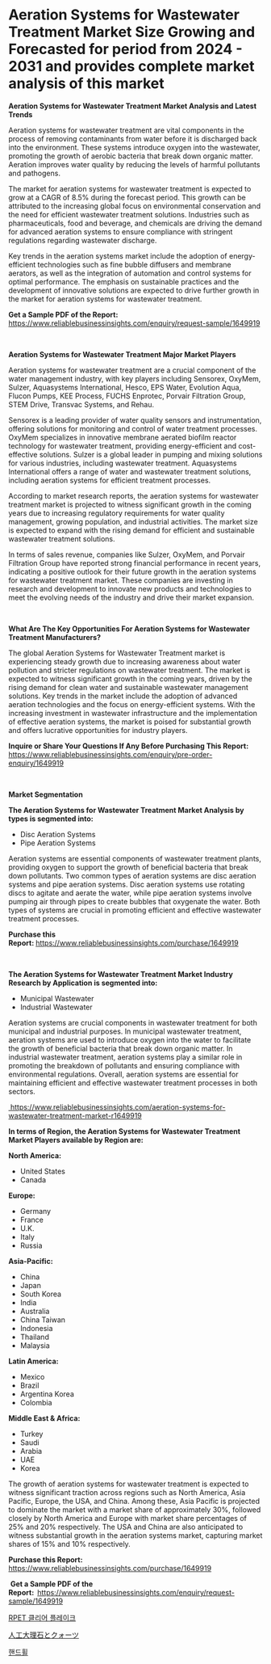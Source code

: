 <p><h1>Aeration Systems for Wastewater Treatment Market Size Growing and Forecasted for period from 2024 - 2031 and provides complete market analysis of this market</h1></p><p><strong>Aeration Systems for Wastewater Treatment Market Analysis and Latest Trends</strong></p>
<p><p>Aeration systems for wastewater treatment are vital components in the process of removing contaminants from water before it is discharged back into the environment. These systems introduce oxygen into the wastewater, promoting the growth of aerobic bacteria that break down organic matter. Aeration improves water quality by reducing the levels of harmful pollutants and pathogens.</p><p>The market for aeration systems for wastewater treatment is expected to grow at a CAGR of 8.5% during the forecast period. This growth can be attributed to the increasing global focus on environmental conservation and the need for efficient wastewater treatment solutions. Industries such as pharmaceuticals, food and beverage, and chemicals are driving the demand for advanced aeration systems to ensure compliance with stringent regulations regarding wastewater discharge.</p><p>Key trends in the aeration systems market include the adoption of energy-efficient technologies such as fine bubble diffusers and membrane aerators, as well as the integration of automation and control systems for optimal performance. The emphasis on sustainable practices and the development of innovative solutions are expected to drive further growth in the market for aeration systems for wastewater treatment.</p></p>
<p><strong>Get a Sample PDF of the Report:&nbsp;</strong> <a href="https://www.reliablebusinessinsights.com/enquiry/request-sample/1649919">https://www.reliablebusinessinsights.com/enquiry/request-sample/1649919</a></p>
<p>&nbsp;</p>
<p><strong>Aeration Systems for Wastewater Treatment Major Market Players</strong></p>
<p><p>Aeration systems for wastewater treatment are a crucial component of the water management industry, with key players including Sensorex, OxyMem, Sulzer, Aquasystems International, Hesco, EPS Water, Evolution Aqua, Flucon Pumps, KEE Process, FUCHS Enprotec, Porvair Filtration Group, STEM Drive, Transvac Systems, and Rehau.</p><p>Sensorex is a leading provider of water quality sensors and instrumentation, offering solutions for monitoring and control of water treatment processes. OxyMem specializes in innovative membrane aerated biofilm reactor technology for wastewater treatment, providing energy-efficient and cost-effective solutions. Sulzer is a global leader in pumping and mixing solutions for various industries, including wastewater treatment. Aquasystems International offers a range of water and wastewater treatment solutions, including aeration systems for efficient treatment processes.</p><p>According to market research reports, the aeration systems for wastewater treatment market is projected to witness significant growth in the coming years due to increasing regulatory requirements for water quality management, growing population, and industrial activities. The market size is expected to expand with the rising demand for efficient and sustainable wastewater treatment solutions.</p><p>In terms of sales revenue, companies like Sulzer, OxyMem, and Porvair Filtration Group have reported strong financial performance in recent years, indicating a positive outlook for their future growth in the aeration systems for wastewater treatment market. These companies are investing in research and development to innovate new products and technologies to meet the evolving needs of the industry and drive their market expansion.</p></p>
<p>&nbsp;</p>
<p><strong>What Are The Key Opportunities For Aeration Systems for Wastewater Treatment Manufacturers?</strong></p>
<p><p>The global Aeration Systems for Wastewater Treatment market is experiencing steady growth due to increasing awareness about water pollution and stricter regulations on wastewater treatment. The market is expected to witness significant growth in the coming years, driven by the rising demand for clean water and sustainable wastewater management solutions. Key trends in the market include the adoption of advanced aeration technologies and the focus on energy-efficient systems. With the increasing investment in wastewater infrastructure and the implementation of effective aeration systems, the market is poised for substantial growth and offers lucrative opportunities for industry players.</p></p>
<p><strong>Inquire or Share Your Questions If Any Before Purchasing This Report:</strong> <a href="https://www.reliablebusinessinsights.com/enquiry/pre-order-enquiry/1649919">https://www.reliablebusinessinsights.com/enquiry/pre-order-enquiry/1649919</a></p>
<p>&nbsp;</p>
<p><strong>Market Segmentation</strong></p>
<p><strong>The Aeration Systems for Wastewater Treatment Market Analysis by types is segmented into:</strong></p>
<p><ul><li>Disc Aeration Systems</li><li>Pipe Aeration Systems</li></ul></p>
<p><p>Aeration systems are essential components of wastewater treatment plants, providing oxygen to support the growth of beneficial bacteria that break down pollutants. Two common types of aeration systems are disc aeration systems and pipe aeration systems. Disc aeration systems use rotating discs to agitate and aerate the water, while pipe aeration systems involve pumping air through pipes to create bubbles that oxygenate the water. Both types of systems are crucial in promoting efficient and effective wastewater treatment processes.</p></p>
<p><strong>Purchase this Report:&nbsp;</strong><a href="https://www.reliablebusinessinsights.com/purchase/1649919">https://www.reliablebusinessinsights.com/purchase/1649919</a></p>
<p>&nbsp;</p>
<p><strong>The Aeration Systems for Wastewater Treatment Market Industry Research by Application is segmented into:</strong></p>
<p><ul><li>Municipal Wastewater</li><li>Industrial Wastewater</li></ul></p>
<p><p>Aeration systems are crucial components in wastewater treatment for both municipal and industrial purposes. In municipal wastewater treatment, aeration systems are used to introduce oxygen into the water to facilitate the growth of beneficial bacteria that break down organic matter. In industrial wastewater treatment, aeration systems play a similar role in promoting the breakdown of pollutants and ensuring compliance with environmental regulations. Overall, aeration systems are essential for maintaining efficient and effective wastewater treatment processes in both sectors.</p></p>
<p><a href="https://www.reliablebusinessinsights.com/aeration-systems-for-wastewater-treatment-market-r1649919">&nbsp;https://www.reliablebusinessinsights.com/aeration-systems-for-wastewater-treatment-market-r1649919</a></p>
<p><strong>In terms of Region, the Aeration Systems for Wastewater Treatment Market Players available by Region are:</strong></p>
<p>
    <p> <strong> North America: </strong>
        <ul>
            <li>United States</li>
            <li>Canada</li>
        </ul>
        </p> 
    <p> <strong> Europe: </strong>
        <ul>
            <li>Germany</li>
            <li>France</li>
            <li>U.K.</li>
            <li>Italy</li>
            <li>Russia</li>
        </ul>
        </p> 
    <p> <strong> Asia-Pacific: </strong>
        <ul>
            <li>China</li>
            <li>Japan</li>
            <li>South Korea</li>
            <li>India</li>
            <li>Australia</li>
            <li>China Taiwan</li>
            <li>Indonesia</li>
            <li>Thailand</li>
            <li>Malaysia</li>
        </ul>
        </p> 
    <p> <strong> Latin America: </strong>
        <ul>
            <li>Mexico</li>
            <li>Brazil</li>
            <li>Argentina Korea</li>
            <li>Colombia</li>
        </ul>
        </p> 
    <p> <strong> Middle East & Africa: </strong>
        <ul>
            <li>Turkey</li>
            <li>Saudi</li>
            <li>Arabia</li>
            <li>UAE</li>
            <li>Korea</li>
        </ul>
    </p>
    </p>
<p><p>The growth of aeration systems for wastewater treatment is expected to witness significant traction across regions such as North America, Asia Pacific, Europe, the USA, and China. Among these, Asia Pacific is projected to dominate the market with a market share of approximately 30%, followed closely by North America and Europe with market share percentages of 25% and 20% respectively. The USA and China are also anticipated to witness substantial growth in the aeration systems market, capturing market shares of 15% and 10% respectively.</p></p>
<p><strong>Purchase this Report: </strong><a href="https://www.reliablebusinessinsights.com/purchase/1649919">https://www.reliablebusinessinsights.com/purchase/1649919</a></p>
<p>&nbsp;<strong>Get a Sample PDF of the Report:&nbsp;&nbsp;</strong><a href="https://www.reliablebusinessinsights.com/enquiry/request-sample/1649919">https://www.reliablebusinessinsights.com/enquiry/request-sample/1649919</a></p>
<p><strong></strong></p>
<p><p><a href="https://medium.com/@bustersipes981/%EA%B8%80%EB%A1%9C%EB%B2%8C-rpet-%ED%81%B4%EB%A6%AC%EC%96%B4-%ED%94%8C%EB%A0%88%EC%9D%B4%ED%81%AC-%EC%8B%9C%EC%9E%A5%EC%9D%80-2024%EB%85%84%EB%B6%80%ED%84%B0-2031%EB%85%84%EA%B9%8C%EC%A7%80-%EC%9D%98-%EC%97%B0%ED%8F%89%EA%B7%A0-%EC%84%B1%EC%9E%A5%EB%A5%A0%EB%A1%9C-%EC%84%B1%EC%9E%A5%ED%95%A0-%EA%B2%83%EC%9C%BC%EB%A1%9C-%EC%98%88%EC%83%81%EB%90%A9%EB%8B%88%EB%8B%A4-89fbfc865123">RPET 클리어 플레이크</a></p><p><a href="https://medium.com/@kelsitorphy644/%E3%82%B0%E3%83%AD%E3%83%BC%E3%83%90%E3%83%AB%E4%BA%BA%E5%B7%A5%E5%A4%A7%E7%90%86%E7%9F%B3%E3%81%8A%E3%82%88%E3%81%B3%E3%82%AF%E3%82%A9%E3%83%BC%E3%83%84%E5%B8%82%E5%A0%B4%E3%81%AE%E7%8A%B6%E6%B3%81-2024%E5%B9%B4-2031%E5%B9%B4-%E3%81%8A%E3%82%88%E3%81%B3%E5%9C%B0%E5%9F%9F-%E8%A3%BD%E5%93%81-%E3%82%A8%E3%83%B3%E3%83%89%E3%83%A6%E3%83%BC%E3%82%B9%E5%88%A5%E3%81%AE%E4%BA%88%E6%B8%AC-a8afd9ef01a1">人工大理石とクォーツ</a></p><p><a href="https://github.com/JackieFauhey9089475/Market-Research-Report-List-2/blob/main/7059289164192.md">핸드휠</a></p></p>